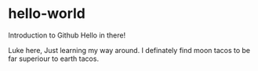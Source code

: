 # hello-world
Introduction to Github
Hello in there!

Luke here, Just learning my way around. 
I definately find moon tacos to be far superiour to earth tacos.
